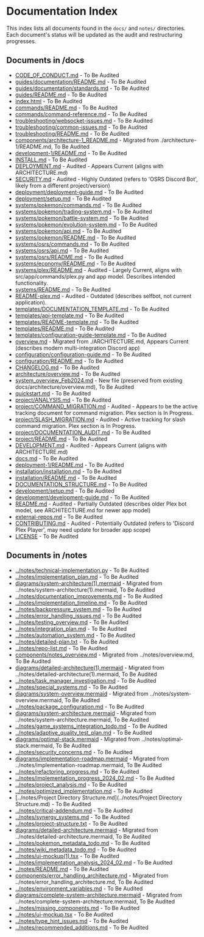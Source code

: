 # Documentation Index

This index lists all documents found in the `docs/` and `notes/` directories. Each document's status will be updated as the audit and restructuring progresses.

## Documents in /docs
- [CODE_OF_CONDUCT.md](./CODE_OF_CONDUCT.md) - To Be Audited
- [guides/documentation/README.md](./guides/documentation/README.md) - To Be Audited
- [guides/documentation/standards.md](./guides/documentation/standards.md) - To Be Audited
- [guides/README.md](./guides/README.md) - To Be Audited
- [index.html](./index.html) - To Be Audited
- [commands/README.md](./commands/README.md) - To Be Audited
- [commands/command-reference.md](./commands/command-reference.md) - To Be Audited
- [troubleshooting/websocket-issues.md](./troubleshooting/websocket-issues.md) - To Be Audited
- [troubleshooting/common-issues.md](./troubleshooting/common-issues.md) - To Be Audited
- [troubleshooting/README.md](./troubleshooting/README.md) - To Be Audited
- [components/architecture-1_README.md](./architecture/components/architecture-1_README.md) - Migrated from ./architecture-1/README.md, To Be Audited
- [development-1/README.md](./development-1/README.md) - To Be Audited
- [INSTALL.md](./INSTALL.md) - To Be Audited
- [DEPLOYMENT.md](./DEPLOYMENT.md) - Audited - Appears Current (aligns with ARCHITECTURE.md)
- [SECURITY.md](./SECURITY.md) - Audited - Highly Outdated (refers to 'OSRS Discord Bot', likely from a different project/version)
- [deployment/deployment-guide.md](./deployment/deployment-guide.md) - To Be Audited
- [deployment/setup.md](./deployment/setup.md) - To Be Audited
- [systems/pokemon/commands.md](./systems/pokemon/commands.md) - To Be Audited
- [systems/pokemon/trading-system.md](./systems/pokemon/trading-system.md) - To Be Audited
- [systems/pokemon/battle-system.md](./systems/pokemon/battle-system.md) - To Be Audited
- [systems/pokemon/evolution-system.md](./systems/pokemon/evolution-system.md) - To Be Audited
- [systems/pokemon/api.md](./systems/pokemon/api.md) - To Be Audited
- [systems/pokemon/README.md](./systems/pokemon/README.md) - To Be Audited
- [systems/osrs/commands.md](./systems/osrs/commands.md) - To Be Audited
- [systems/osrs/api.md](./systems/osrs/api.md) - To Be Audited
- [systems/osrs/README.md](./systems/osrs/README.md) - To Be Audited
- [systems/economy/README.md](./systems/economy/README.md) - To Be Audited
- [systems/plex/README.md](./systems/plex/README.md) - Audited - Largely Current, aligns with src/app/commands/plex.py and app model. Describes intended functionality.
- [systems/README.md](./systems/README.md) - To Be Audited
- [README-plex.md](./README-plex.md) - Audited - Outdated (describes selfbot, not current application).
- [templates/DOCUMENTATION_TEMPLATE.md](./templates/DOCUMENTATION_TEMPLATE.md) - To Be Audited
- [templates/api-template.md](./templates/api-template.md) - To Be Audited
- [templates/README-template.md](./templates/README-template.md) - To Be Audited
- [templates/README.md](./templates/README.md) - To Be Audited
- [templates/configuration-guide-template.md](./templates/configuration-guide-template.md) - To Be Audited
- [overview.md](./architecture/overview.md) - Migrated from ./ARCHITECTURE.md, Appears Current (describes modern multi-integration Discord app)
- [configuration/configuration-guide.md](./configuration/configuration-guide.md) - To Be Audited
- [configuration/README.md](./configuration/README.md) - To Be Audited
- [CHANGELOG.md](./CHANGELOG.md) - To Be Audited
- [architecture/overview.md](./architecture/overview.md) - To Be Audited
- [system_overview_Feb2024.md](./architecture/system_overview_Feb2024.md) - New file (preserved from existing docs/architecture/overview.md), To Be Audited
- [quickstart.md](./quickstart.md) - To Be Audited
- [project/ANALYSIS.md](./project/ANALYSIS.md) - To Be Audited
- [project/COMMAND_MIGRATION.md](./project/COMMAND_MIGRATION.md) - Audited - Appears to be the active tracking document for command migration. Plex section is In Progress.
- [project/SLASH_MIGRATION.md](./project/SLASH_MIGRATION.md) - Audited - Active tracking for slash command migration. Plex section is In Progress.
- [project/DOCUMENTATION_AUDIT.md](./project/DOCUMENTATION_AUDIT.md) - To Be Audited
- [project/README.md](./project/README.md) - To Be Audited
- [DEVELOPMENT.md](./DEVELOPMENT.md) - Audited - Appears Current (aligns with ARCHITECTURE.md)
- [docs.md](./docs.md) - To Be Audited
- [deployment-1/README.md](./deployment-1/README.md) - To Be Audited
- [installation/installation.md](./installation/installation.md) - To Be Audited
- [installation/README.md](./installation/README.md) - To Be Audited
- [DOCUMENTATION_STRUCTURE.md](./DOCUMENTATION_STRUCTURE.md) - To Be Audited
- [development/setup.md](./development/setup.md) - To Be Audited
- [development/development-guide.md](./development/development-guide.md) - To Be Audited
- [README.md](./README.md) - Audited - Partially Outdated (describes older Plex bot model, see ARCHITECTURE.md for newer app model)
- [external-repos.md](./external-repos.md) - To Be Audited
- [CONTRIBUTING.md](./CONTRIBUTING.md) - Audited - Potentially Outdated (refers to 'Discord Plex Player', may need update for broader app scope)
- [LICENSE](./LICENSE) - To Be Audited

## Documents in /notes
- [../notes/technical-implementation.py](../notes/technical-implementation.py) - To Be Audited
- [../notes/implementation_plan.md](../notes/implementation_plan.md) - To Be Audited
- [diagrams/system-architecture(1).mermaid](./architecture/diagrams/system-architecture(1).mermaid) - Migrated from ../notes/system-architecture(1).mermaid, To Be Audited
- [../notes/documentation_improvements.md](../notes/documentation_improvements.md) - To Be Audited
- [../notes/implementation_timeline.md](../notes/implementation_timeline.md) - To Be Audited
- [../notes/backpressure_system.md](../notes/backpressure_system.md) - To Be Audited
- [../notes/error_handling_issues.md](../notes/error_handling_issues.md) - To Be Audited
- [../notes/testing_overview.md](../notes/testing_overview.md) - To Be Audited
- [../notes/integration_plan.md](../notes/integration_plan.md) - To Be Audited
- [../notes/automation_system.md](../notes/automation_system.md) - To Be Audited
- [../notes/detailed-plan.txt](../notes/detailed-plan.txt) - To Be Audited
- [../notes/repo-list.md](../notes/repo-list.md) - To Be Audited
- [components/notes_overview.md](./architecture/components/notes_overview.md) - Migrated from ../notes/overview.md, To Be Audited
- [diagrams/detailed-architecture(1).mermaid](./architecture/diagrams/detailed-architecture(1).mermaid) - Migrated from ../notes/detailed-architecture(1).mermaid, To Be Audited
- [../notes/task_manager_investigation.md](../notes/task_manager_investigation.md) - To Be Audited
- [../notes/special_systems.md](../notes/special_systems.md) - To Be Audited
- [diagrams/system-overview.mermaid](./architecture/diagrams/system-overview.mermaid) - Migrated from ../notes/system-overview.mermaid, To Be Audited
- [../notes/package_configuration.md](../notes/package_configuration.md) - To Be Audited
- [diagrams/system-architecture.mermaid](./architecture/diagrams/system-architecture.mermaid) - Migrated from ../notes/system-architecture.mermaid, To Be Audited
- [../notes/game_systems_integration_todo.md](../notes/game_systems_integration_todo.md) - To Be Audited
- [../notes/adaptive_quality_test_plan.md](../notes/adaptive_quality_test_plan.md) - To Be Audited
- [diagrams/optimal-stack.mermaid](./architecture/diagrams/optimal-stack.mermaid) - Migrated from ../notes/optimal-stack.mermaid, To Be Audited
- [../notes/security_concerns.md](../notes/security_concerns.md) - To Be Audited
- [diagrams/implementation-roadmap.mermaid](./architecture/diagrams/implementation-roadmap.mermaid) - Migrated from ../notes/implementation-roadmap.mermaid, To Be Audited
- [../notes/refactoring_progress.md](../notes/refactoring_progress.md) - To Be Audited
- [../notes/implementation_progress_2024_02.md](../notes/implementation_progress_2024_02.md) - To Be Audited
- [../notes/project_analysis.md](../notes/project_analysis.md) - To Be Audited
- [../notes/optimized_implementation.md](../notes/optimized_implementation.md) - To Be Audited
- [../notes/Project Directory Structure.md](../notes/Project Directory Structure.md) - To Be Audited
- [../notes/critical-addendum.md](../notes/critical-addendum.md) - To Be Audited
- [../notes/synergy_systems.md](../notes/synergy_systems.md) - To Be Audited
- [../notes/project-structure.txt](../notes/project-structure.txt) - To Be Audited
- [diagrams/detailed-architecture.mermaid](./architecture/diagrams/detailed-architecture.mermaid) - Migrated from ../notes/detailed-architecture.mermaid, To Be Audited
- [../notes/pokemon_metadata_todo.md](../notes/pokemon_metadata_todo.md) - To Be Audited
- [../notes/wiki_metadata_todo.md](../notes/wiki_metadata_todo.md) - To Be Audited
- [../notes/ui-mockup(1).tsx](../notes/ui-mockup(1).tsx) - To Be Audited
- [../notes/implementation_analysis_2024_02.md](../notes/implementation_analysis_2024_02.md) - To Be Audited
- [../notes/README.md](../notes/README.md) - To Be Audited
- [components/error_handling_architecture.md](./architecture/components/error_handling_architecture.md) - Migrated from ../notes/error_handling_architecture.md, To Be Audited
- [../notes/environment_variables.md](../notes/environment_variables.md) - To Be Audited
- [diagrams/complete-system-architecture.mermaid](./architecture/diagrams/complete-system-architecture.mermaid) - Migrated from ../notes/complete-system-architecture.mermaid, To Be Audited
- [../notes/missing_components.md](../notes/missing_components.md) - To Be Audited
- [../notes/ui-mockup.tsx](../notes/ui-mockup.tsx) - To Be Audited
- [../notes/type_hint_issues.md](../notes/type_hint_issues.md) - To Be Audited
- [../notes/recommended_additions.md](../notes/recommended_additions.md) - To Be Audited

